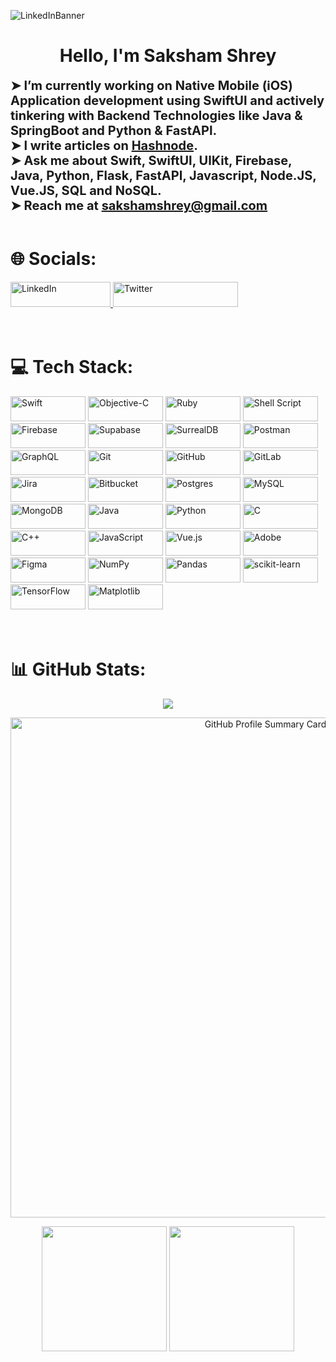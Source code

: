 ![LinkedInBanner](https://github.com/user-attachments/assets/bf3db4d1-454c-40c7-9794-72a188b51744)



<h1 align="center">Hello, I'm Saksham Shrey</h1>


<div style="font-size: 20px;">
  <strong>➤ I’m currently working on Native Mobile (iOS) Application development using SwiftUI and actively tinkering with Backend Technologies like Java & SpringBoot and Python & FastAPI.</strong>  
  <br>
  <strong>➤ I write articles on <a href="https://sakshamshrey.hashnode.dev/">Hashnode</a>.</strong>  
  <br>
  <strong>➤ Ask me about Swift, SwiftUI, UIKit, Firebase, Java, Python, Flask, FastAPI, Javascript, Node.JS, Vue.JS, SQL and NoSQL.</strong>  
  <br>
  <strong>➤ Reach me at <a href="mailto:sakshamshrey@gmail.com">sakshamshrey@gmail.com</a></strong>
</div>

<br>


# 🌐 Socials:
<div>
<a href="https://linkedin.com/in/saksham-shrey">
  <img src="https://img.shields.io/badge/LinkedIn-%230077B5.svg?logo=linkedin&logoColor=white&style=plastic" alt="LinkedIn" height="40" width="160">
</a>
<a href="https://x.com/SakshamShrey">
<img src="https://img.shields.io/twitter/follow/SakshamShrey?logo=X&logoColor=white&label=%40SakshamShrey&labelColor=black&color=black&style=plastic" alt="Twitter" height="40" width="200">
</a>
</div>

<br>
<br>




# 💻 Tech Stack:
<div>
    <img src="https://img.shields.io/badge/swift-F54A2A?style=flat&logo=swift&logoColor=white" alt="Swift" height="40" width="120">
    <img src="https://img.shields.io/badge/OBJECTIVE--C-%233A95E3.svg?style=flat&logo=apple&logoColor=white" alt="Objective-C" height="40" width="120">
    <img src="https://img.shields.io/badge/ruby-%23CC342D.svg?style=flat&logo=ruby&logoColor=white" alt="Ruby" height="40" width="120">
    <img src="https://img.shields.io/badge/shell_script-%23121011.svg?style=flat&logo=gnu-bash&logoColor=white" alt="Shell Script" height="40" width="120">
    <img src="https://img.shields.io/badge/firebase-a08021?style=flat&logo=firebase&logoColor=ffcd34" alt="Firebase" height="40" width="120">
    <img src="https://img.shields.io/badge/Supabase-3ECF8E?style=flat&logo=supabase&logoColor=white" alt="Supabase" height="40" width="120">
    <img src="https://img.shields.io/badge/SurrealDB-FF00A0?style=flat&logo=surrealdb&logoColor=white" alt="SurrealDB" height="40" width="120">
    <img src="https://img.shields.io/badge/Postman-FF6C37?style=flat&logo=postman&logoColor=white" alt="Postman" height="40" width="120">
    <img src="https://img.shields.io/badge/-GraphQL-E10098?style=flat&logo=graphql&logoColor=white" alt="GraphQL" height="40" width="120">
    <img src="https://img.shields.io/badge/git-%23F05033.svg?style=flat&logo=git&logoColor=white" alt="Git" height="40" width="120">
    <img src="https://img.shields.io/badge/github-%23121011.svg?style=flat&logo=github&logoColor=white" alt="GitHub" height="40" width="120">
    <img src="https://img.shields.io/badge/gitlab-%23181717.svg?style=flat&logo=gitlab&logoColor=white" alt="GitLab" height="40" width="120">
    <img src="https://img.shields.io/badge/jira-%230A0FFF.svg?style=flat&logo=jira&logoColor=white" alt="Jira" height="40" width="120">
    <img src="https://img.shields.io/badge/bitbucket-%230047B3.svg?style=flat&logo=bitbucket&logoColor=white" alt="Bitbucket" height="40" width="120">
    <img src="https://img.shields.io/badge/postgres-%23316192.svg?style=flat&logo=postgresql&logoColor=white" alt="Postgres" height="40" width="120">
    <img src="https://img.shields.io/badge/mysql-4479A1.svg?style=flat&logo=mysql&logoColor=white" alt="MySQL" height="40" width="120">
    <img src="https://img.shields.io/badge/MongoDB-%234ea94b.svg?style=flat&logo=mongodb&logoColor=white" alt="MongoDB" height="40" width="120">
    <img src="https://img.shields.io/badge/java-%23ED8B00.svg?style=flat&logo=openjdk&logoColor=white" alt="Java" height="40" width="120">
    <img src="https://img.shields.io/badge/python-3670A0?style=flat&logo=python&logoColor=ffdd54" alt="Python" height="40" width="120">
    <img src="https://img.shields.io/badge/c-%2300599C.svg?style=flat&logo=c&logoColor=white" alt="C" height="40" width="120">
    <img src="https://img.shields.io/badge/c++-%2300599C.svg?style=flat&logo=c%2B%2B&logoColor=white" alt="C++" height="40" width="120">
    <img src="https://img.shields.io/badge/javascript-%23323330.svg?style=flat&logo=javascript&logoColor=%23F7DF1E" alt="JavaScript" height="40" width="120">
    <img src="https://img.shields.io/badge/vue.js-%2335495e.svg?style=flat&logo=vuedotjs&logoColor=%234FC08D" alt="Vue.js" height="40" width="120">  
    <img src="https://img.shields.io/badge/adobe-%23FF0000.svg?style=flat&logo=adobe&logoColor=white" alt="Adobe" height="40" width="120">
    <img src="https://img.shields.io/badge/figma-%23F24E1E.svg?style=flat&logo=figma&logoColor=white" alt="Figma" height="40" width="120">
    <img src="https://img.shields.io/badge/numpy-%23013243.svg?style=flat&logo=numpy&logoColor=white" alt="NumPy" height="40" width="120">
    <img src="https://img.shields.io/badge/pandas-%23150458.svg?style=flat&logo=pandas&logoColor=white" alt="Pandas" height="40" width="120">
    <img src="https://img.shields.io/badge/scikit--learn-%23F7931E.svg?style=flat&logo=scikit-learn&logoColor=white" alt="scikit-learn" height="40" width="120">
    <img src="https://img.shields.io/badge/TensorFlow-%23FF6F00.svg?style=flat&logo=TensorFlow&logoColor=white" alt="TensorFlow" height="40" width="120">
    <img src="https://img.shields.io/badge/Matplotlib-%23ffffff.svg?style=flat&logo=Matplotlib&logoColor=black" alt="Matplotlib" height="40" width="120">
</div>

<br>
<br>



# 📊 GitHub Stats:

<div align=center>   
  <img src="https://github-profile-trophy.vercel.app?username=saksham-shrey&theme=radical&no-frame=false&no-bg=true&margin-w=4&row=1" >


  <img width=800 src="https://github-profile-summary-cards.vercel.app/api/cards/profile-details?username=saksham-shrey&theme=radical" 
       alt="GitHub Profile Summary Card" >


  <img height=200 src="https://github-readme-stats.vercel.app/api?username=saksham-shrey&theme=radical&hide_rank=true&include_all_commits=true&count_private=true&border_radius=20" >
  <img height=200 src="https://github-readme-stats.vercel.app/api/top-langs/?username=saksham-shrey&theme=radical&hide_border=false&include_all_commits=true&count_private=true&layout=compact&border_radius=20" >
</div>



